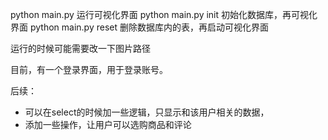 python main.py 运行可视化界面
python main.py init 初始化数据库，再可视化界面
python main.py reset 删除数据库内的表，再启动可视化界面

运行的时候可能需要改一下图片路径

目前，有一个登录界面，用于登录账号。

后续：
- 可以在select的时候加一些逻辑，只显示和该用户相关的数据，
- 添加一些操作，让用户可以选购商品和评论